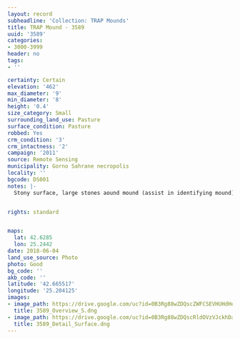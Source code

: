 ```yaml
---
layout: record
subheadline: 'Collection: TRAP Mounds'
title: TRAP Mound - 3589
uuid: '3589'
categories:
- 3000-3999
header: no
tags:
- ''

certainty: Certain
elevation: '462'
max_diameter: '9'
min_diameter: '8'
height: '0.4'
size_category: Small
surrounding_land_use: Pasture
surface_condition: Pasture
robbed: Yes
crm_condition: '3'
crm_intactness: '2'
campaign: '2011'
source: Remote Sensing
municipality: Gorno Sahrane necropolis
locality: ''
bgcode: DS001
notes: |-
  Stony surface, large stones aound mound (assist in identifying mound), no recent robbers' trench (all old) badly worn away.


rights: standard


maps:
  lat: 42.6285
  lon: 25.2442
date: 2018-06-04
land_use_source: Photo
photo: Good
bg_code: ''
akb_code: ''
latitude: '42.665517'
longitude: '25.204125'
images:
- image_path: https://drive.google.com/uc?id=0B3Rg88wZDQscZWFCSEVHUHdHeGc
  title: 3589_Overview_S.dng
- image_path: https://drive.google.com/uc?id=0B3Rg88wZDQscRldOVzVJckhDazA
  title: 3589_Detail_Surface.dng
---
```

